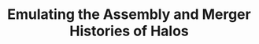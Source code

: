 ---
layout: page
title: Emulating the Assembly and Merger Histories of Halos
description: using Normalizing Flows
img: assets/img/3.jpg
importance: 1
category: work
related_publications: true
---